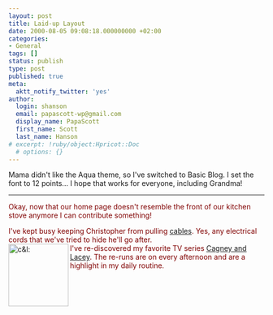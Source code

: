 ```yaml
---
layout: post
title: Laid-up Layout
date: 2000-08-05 09:08:18.000000000 +02:00
categories:
- General
tags: []
status: publish
type: post
published: true
meta:
  aktt_notify_twitter: 'yes'
author:
  login: shanson
  email: papascott-wp@gmail.com
  display_name: PapaScott
  first_name: Scott
  last_name: Hanson
# excerpt: !ruby/object:Hpricot::Doc
  # options: {}
---
```

<p>Mama didn't like the Aqua theme, so I've switched to Basic Blog. I set the font to 12 points... I hope that works for everyone, including Grandma!</p>
<hr />
<font color="maroon">Okay, now that our home page doesn't resemble the front of our kitchen stove anymore I can contribute something!</p>
<p>I've kept busy keeping Christopher from pulling <a href="http://shanson.editthispage.com/pictures/viewer$317">cables</a>. Yes, any electrical cords that we've tried to hide he'll go after.<br />
<a href="http://w3.one.net/~voyager/candl.html"><img src="http://www.papascott.de/wordpress/wp-content/uploads/2000/08/cl.jpg" height="123" width="118" align="left" alt="c&l: " border="0" /></a> I've re-discovered my favorite TV series <a href="http://w3.one.net/~voyager/candl.html">Cagney and Lacey</a>. The re-runs are on every afternoon and are a highlight in my daily routine.</font></p>
